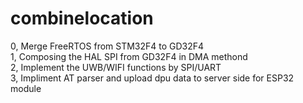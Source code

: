 # combinelocation

0, Merge FreeRTOS from STM32F4 to GD32F4 <br>
1, Composing the HAL SPI from GD32F4 in DMA methond <br>
2, Implement the UWB/WIFI functions by SPI/UART <br>
3, Impliment AT parser and upload dpu data to server side for ESP32 module <br>
